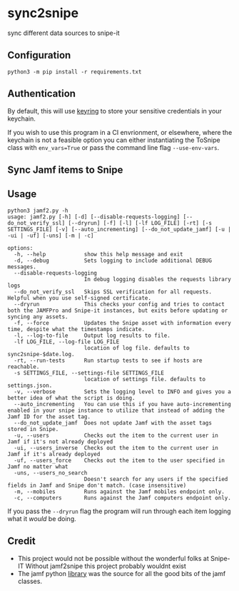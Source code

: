 # sync2snipe
sync different data sources to snipe-it

## Configuration
`python3 -m pip install -r requirements.txt`

## Authentication
By default, this will use [keyring](https://github.com/jaraco/keyring) to store your sensitive credentials in your keychain.

If you wish to use this program in a CI envrionment, or elsewhere, where the keychain is not a feasible option you can either instantiating the ToSnipe class with `env_vars=True` or pass the command line flag `--use-env-vars`.

## Sync Jamf items to Snipe

## Usage
```
python3 jamf2.py -h
usage: jamf2.py [-h] [-d] [--disable-requests-logging] [--do_not_verify_ssl] [--dryrun] [-f] [-l] [-lf LOG_FILE] [-rt] [-s SETTINGS_FILE] [-v] [--auto_incrementing] [--do_not_update_jamf] [-u | -ui | -uf] [-uns] [-m | -c]

options:
  -h, --help            show this help message and exit
  -d, --debug           Sets logging to include additional DEBUG messages.
  --disable-requests-logging
                        In debug logging disables the requests library logs
  --do_not_verify_ssl   Skips SSL verification for all requests. Helpful when you use self-signed certificate.
  --dryrun              This checks your config and tries to contact both the JAMFPro and Snipe-it instances, but exits before updating or syncing any assets.
  -f, --force           Updates the Snipe asset with information every time, despite what the timestamps indicate.
  -l, --log-to-file     Output log results to file.
  -lf LOG_FILE, --log-file LOG_FILE
                        location of log file. defaults to sync2snipe-$date.log.
  -rt, --run-tests      Run startup tests to see if hosts are reachable.
  -s SETTINGS_FILE, --settings-file SETTINGS_FILE
                        location of settings file. defaults to settings.json.
  -v, --verbose         Sets the logging level to INFO and gives you a better idea of what the script is doing.
  --auto_incrementing   You can use this if you have auto-incrementing enabled in your snipe instance to utilize that instead of adding the Jamf ID for the asset tag.
  --do_not_update_jamf  Does not update Jamf with the asset tags stored in Snipe.
  -u, --users           Checks out the item to the current user in Jamf if it's not already deployed
  -ui, --users_inverse  Checks out the item to the current user in Jamf if it's already deployed
  -uf, --users_force    Checks out the item to the user specified in Jamf no matter what
  -uns, --users_no_search
                        Doesn't search for any users if the specified fields in Jamf and Snipe don't match. (case insensitive)
  -m, --mobiles         Runs against the Jamf mobiles endpoint only.
  -c, --computers       Runs against the Jamf computers endpoint only.
```

If you pass the `--dryrun` flag the program will run through each item logging what it _would_ be doing.

## Credit
* This project would not be possible without the wonderful folks at Snipe-IT
Without jamf2snipe this project probably wouldnt exist
* The jamf python [library](https://github.com/univ-of-utah-marriott-library-apple/python-jamf) was the source for all the good bits of the jamf classes.

